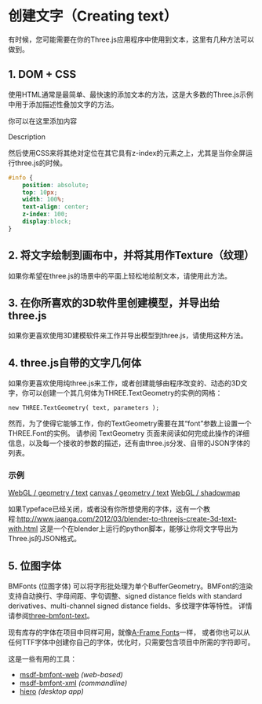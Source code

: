 # 创建文字（Creating text）

有时候，您可能需要在你的Three.js应用程序中使用到文本，这里有几种方法可以做到。

## 1. DOM + CSS

使用HTML通常是最简单、最快速的添加文本的方法，这是大多数的Three.js示例中用于添加描述性叠加文字的方法。

你可以在这里添加内容

<div id="info">Description</div>

然后使用CSS来将其绝对定位在其它具有z-index的元素之上，尤其是当你全屏运行three.js的时候。

```css
#info { 
	position: absolute; 
    top: 10px; 
    width: 100%; 
    text-align: center; 
    z-index: 100; 
    display:block; 
}
```

## 2. 将文字绘制到画布中，并将其用作Texture（纹理）

如果你希望在three.js的场景中的平面上轻松地绘制文本，请使用此方法。

## 3. 在你所喜欢的3D软件里创建模型，并导出给three.js

如果你更喜欢使用3D建模软件来工作并导出模型到three.js，请使用这种方法。

## 4. three.js自带的文字几何体

如果你更喜欢使用纯three.js来工作，或者创建能够由程序改变的、动态的3D文字，你可以创建一个其几何体为THREE.TextGeometry的实例的网格：

`new THREE.TextGeometry( text, parameters );`

然而，为了使得它能够工作，你的TextGeometry需要在其“font”参数上设置一个THREE.Font的实例。
请参阅 TextGeometry 页面来阅读如何完成此操作的详细信息，以及每一个接收的参数的描述，还有由three.js分发、自带的JSON字体的列表。

### 示例

[WebGL / geometry / text](http://www.webgl3d.cn/threejs/examples/#webgl_geometry_text)
[canvas / geometry / text](http://www.webgl3d.cn/threejs/examples/#canvas_geometry_text)
[WebGL / shadowmap](http://www.webgl3d.cn/threejs/examples/#webgl_shadowmap)

如果Typeface已经关闭，或者没有你所想使用的字体，这有一个教程:http://www.jaanga.com/2012/03/blender-to-threejs-create-3d-text-with.html
这是一个在blender上运行的python脚本，能够让你将文字导出为Three.js的JSON格式。

## 5. 位图字体

BMFonts (位图字体) 可以将字形批处理为单个BufferGeometry。BMFont的渲染支持自动换行、字母间距、字句调整、signed distance fields with standard derivatives、multi-channel signed distance fields、多纹理字体等特性。 详情请参阅[three-bmfont-text](https://github.com/Jam3/three-bmfont-text)。

现有库存的字体在项目中同样可用，就像[A-Frame Fonts](https://github.com/etiennepinchon/aframe-fonts)一样， 或者你也可以从任何TTF字体中创建你自己的字体，优化时，只需要包含项目中所需的字符即可。

这是一些有用的工具：

- [msdf-bmfont-web](http://msdf-bmfont.donmccurdy.com/) *(web-based)*
- [msdf-bmfont-xml](https://github.com/soimy/msdf-bmfont-xml) *(commandline)*
- [hiero](https://github.com/libgdx/libgdx/wiki/Hiero) *(desktop app)*